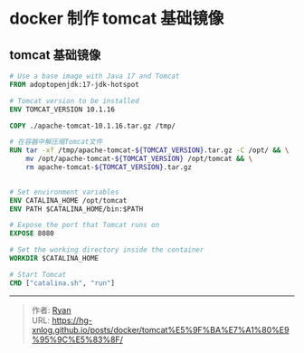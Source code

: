# docker 制作 tomcat 基础镜像




## tomcat 基础镜像

```dockerfile
# Use a base image with Java 17 and Tomcat
FROM adoptopenjdk:17-jdk-hotspot

# Tomcat version to be installed
ENV TOMCAT_VERSION 10.1.16

COPY ./apache-tomcat-10.1.16.tar.gz /tmp/

# 在容器中解压缩Tomcat文件
RUN tar -xf /tmp/apache-tomcat-${TOMCAT_VERSION}.tar.gz -C /opt/ && \
    mv /opt/apache-tomcat-${TOMCAT_VERSION} /opt/tomcat && \
    rm apache-tomcat-${TOMCAT_VERSION}.tar.gz

    
# Set environment variables
ENV CATALINA_HOME /opt/tomcat
ENV PATH $CATALINA_HOME/bin:$PATH

# Expose the port that Tomcat runs on
EXPOSE 8080

# Set the working directory inside the container
WORKDIR $CATALINA_HOME

# Start Tomcat
CMD ["catalina.sh", "run"]
```






---

> 作者: [Ryan](https://github.com/ryanxin7)  
> URL: https://hg-xnlog.github.io/posts/docker/tomcat%E5%9F%BA%E7%A1%80%E9%95%9C%E5%83%8F/  

